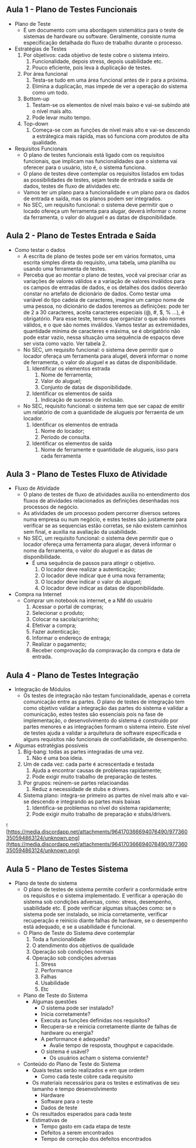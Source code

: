 ## Aula 1 - Plano de Testes Funcionais

- Plano de Teste
    - É um documento com uma abordagem sistemática para o teste de sistemas de hardware ou software. Geralmente, consiste numa especificação detalhada do fluxo de trabalho durante o processo.
- Estratégias de Testes
    1. Por objetivos: cada objetivo de teste cobre o sistema inteiro. 
        1. Funcionalidade, depois stress, depois usabilidade etc. 
        2. Pouco eficiente, pois leva à duplicação de testes.
    2. Por área funcional 
        1. Testa-se tudo em uma área funcional antes de ir para a próxima.
        2. Elimina a duplicação, mas impede de ver a operação do sistema como um todo. 
    3. Bottom-up
        1. Testam-se os elementos de nível mais baixo e vai-se subindo até o nível mais alto.
        2. Pode levar muito tempo. 
    4. Top-down 
        1. Começa-se com as funções de nível mais alto e vai-se descendo a estrátegica mais rápida, mas só funciona com produtos de alta qualidade. 
- Requisitos Funcionais
    - O plano de testes funcionais está ligado com os requisitos funcionais, que implicam nas funcionalidades que o sistema vai oferecer para o usuário, isto é, o sistema funciona.
    - O plano de testes deve contemplar os requisitos listados em todas as possibilidades de testes, sejam teste de entrada e saída de dados, testes de fluxo de atividades etc.
    - Vamos ter um plano para a funcionalidade e um plano para os dados de entrada e saída, mas os planos podem ser integrados.
    - No SEC, um requisito funcional: o sistema deve permitir que o locado ofereça um ferramenta para alugar, deverá informar o nome da ferramenta, o valor do aluguel e as datas de disponibilidade.

## Aula 2 - Plano de Testes Entrada e Saída

- Como testar o dados
    - A escrita de plano de testes pode ser em vários formatos, uma escrita simples direta do requisito, uma tabela, uma planilha ou usando uma ferramenta de testes.
    - Perceba que ao montar o plano de testes, você vai precisar criar as variações de valores válidos e a variação de valores inválidos para os campos de entradas de dados, e os detalhes dos dados deverão constar no artefato de dicionário de dados. Como testar uma variável do tipo cadeia de caracteres, imagine um campo nome de uma pessoa, no dicionário de dados teremos as definições: pode ter de 2 a 30 caracteres, aceita caracteres especiais (@, #, $, % ...), é obrigatório. Para esse teste, temos que organizar o que são nomes válidos, e o que são nomes inválidos. Vamos testar as extremidades, quantidade mínima de caracteres e máxima, se é obrigatório não pode estar vazio, nessa situação uma sequência de espaços deve ser vista como vazio. Ver tabela 2.
    - No SEC, um requisito funcional: o sistema deve permitir que o locador oferaça um ferramenta para alugel, deverá informar o nome de ferramenta, o valor do aluguel e as datas de disponibilidade.
        1. Identificar os elementos estrada
            1. Nome de ferramenta;
            2. Valor do aluguel;
            3. Conjunto de datas de disponibilidade. 
        2. Identificar os elementos de saída 
            1. Indicação de sucesso de inclusão.
    - No SEC, requisito funcional: o sistema tem que ser capaz de emitir um relatório de com a quantidade de alugueis por ferraenta de um locador.
        1. Identificar os elementos de entrada
            1. Nome do locador;
            2. Período de consulta. 
        2. Identificar os elementos de saída 
            1. Nome de ferramente e quantidade de alugueis, isso para cada ferramenta 

## Aula 3 - Plano de Testes Fluxo de Atividade

- Fluxo de Atividade
    - O plano de testes de fluxo de atividades auxilia no entendimento dos fluxos de atividades relacionados as definições desenhadas nos processos de negócio.
    - As atividades de um processo podem percorrer diversos setores numa empresa ou num negócio, e estes testes são justamente para verificar se as sequencias estão corretas, se não existem caminhos sem final, e auxilia na avaliação da usabilidade.
    - No SEC, um requisito funcional: o sistema deve permitir que o locador ofereça uma ferramenta para alugar, deverá informar o nome da ferramenta, o valor do aluguel e as datas de disponibilidade.
        - É uma sequência de passos para atingir o objetivo.
            1. O locador deve realizar a autenticação;
            2. O locador deve indicar que é uma nova ferramenta; 
            3. O locador deve indicar o valor do aluguel;
            4. O locador deve indicar as datas de disponibilidade. 
- Compra na Internet
    - Comprar um notebook na internet, e a NM do usuário
        1. Acessar o portal de compras;
        2. Selecionar o produto;
        3. Colocar na sacola/carrinho;
        4. Efetivar a compra;
        5. Fazer autenticação;
        6. Informar o endereço de entraga; 
        7. Realizar o pagamento;
        8. Receber comprovação da compravação da compra e data de entrada.

## Aula 4 - Plano de Testes Integração

- Integração de Módulos
    - Os testes de integração não testam funcionalidade, apenas e correta comunicação entre as partes. O plano de testes de integração tem como objetivo validar a integração das partes do sistema e validar a comunicação, estes testes são essenciais pois na fase de implementação, o desenvolvimento do sistema é construído por partes menores e as integrações formam o sistema inteiro. Este nível de testes ajuda a validar a arquitetura de software especificada e alguns requisitos não funcionais de confiabilidade, de desempenho.
- Algumas estratégias possíveis
    1. Big-bang: todas as partes integradas de uma vez. 
        1. Não é uma boa ideia.
    2. Um de cada vez: cada parte é acrescentada e testada 
        1. Ajuda a encontrar causas de problemas rapidamente; 
        2. Pode exigir muito trabalho de preparação de testes.
    3. Por grupos: reúnem-se partes relacioandas 
        1. Reduz a necessidade de stubs e drivers.
    4. Sistema plano: integra-se primeiro as partes de nível mais alto e vai-se descendo e integrando as partes mais baixas 
        1. Identifica-se problemas no nível do sistema rapidamente;
        2. Pode exigir muito trabalho de preparação e stubs/drivers.

![https://media.discordapp.net/attachments/964170366694076490/977360350594863124/unknown.png](https://media.discordapp.net/attachments/964170366694076490/977360350594863124/unknown.png)

## Aula 5 - Plano de Testes Sistema

- Plano de teste do sistema
    - O plano de testes de sistema permite conferir a conformidade entre os requisitos e o sistema implementado. E verificar a operação do sistema sob condições adversas, como: stress, desempenho, usabilidade etc. E pode verificar algumas situações como: se o sistema pode ser instalado, se inicia corretamente, verificar recuperação e reinício diante falhas de hardware, se o desempenho está adequado, e se a usabilidade é funcional.
    - O Plano de Teste do Sistema deve contemplar
        1. Toda a funcionalidade 
        2. O atendimento dos objetivos de qualidade 
        3. Operação sob condições normais 
        4. Operação sob condições adversas 
            1. Stress
            2. Performance
            3. Falhas 
            4. Usabilidade
            5. Etc
    - Plano de Teste do Sistema
        - Algumas questões
            - O sistema pode ser instalado?
            - Inicia corretamente?
            - Executa as funções definidas nos requisitos?
            - Recupera-se e reinicia corretamente diante de falhas de hardware ou energia?
            - A performance é adequeda?
                - Avalie tempo de resposta, thoughput e capacidade.
            - O sistema é usável?
                - Os usuários acham o sistema conviente?
    - Conteúdo do Plano de Teste do Sistema
        - Quais testas serão realizados e em que ordem
            - Como cada teste cobre cada requisito
        - Os materiais necessários para os testes e estimativas de seu tamanho e tempo desenvolvimento
            - Hardware
            - Software para o teste
            - Dados de teste
        - Os resultados esperados para cada teste
        - Estimativas de
            - Tempo gasto em cada etapa de teste
            - Defeitos a serem encontrados
            - Tempo de correção dos defeitos encontrados